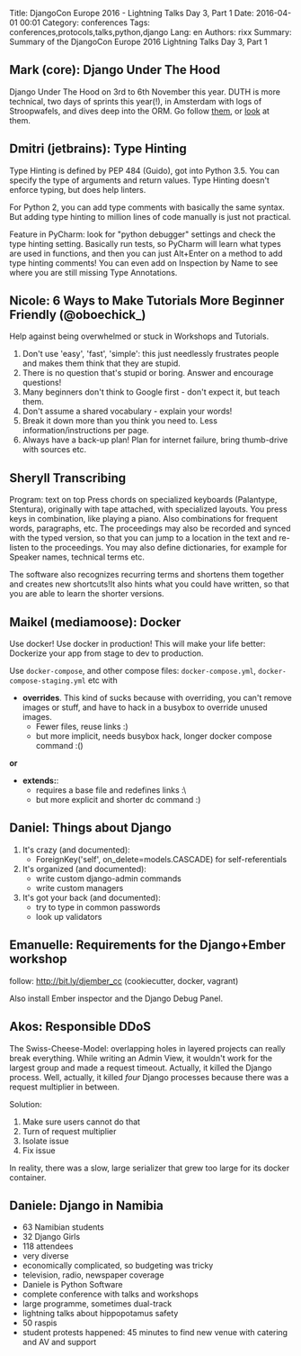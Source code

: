 Title: DjangoCon Europe 2016 - Lightning Talks Day 3, Part 1
Date:   2016-04-01 00:01
Category: conferences
Tags: conferences,protocols,talks,python,django
Lang: en
Authors: rixx
Summary: Summary of the DjangoCon Europe 2016 Lightning Talks Day 3, Part 1


## Mark (core): Django Under The Hood

Django Under The Hood on 3rd to 6th November this year.
DUTH is more technical, two days of sprints this year(!), in Amsterdam with logs of Stroopwafels, and dives deep into the ORM.
Go follow [them](https://twitter.com/djangounderhood), or [look](https://djangounderthehood.com) at them.

## Dmitri (jetbrains): Type Hinting

Type Hinting is defined by PEP 484 (Guido), got into Python 3.5. You can specify the type of arguments and return
values. Type Hinting doesn't enforce typing, but does help linters.

For Python 2, you can add type comments with basically the same syntax. But adding type hinting to million lines of code
manually is just not practical.

Feature in PyCharm: look for "python debugger" settings and check the type hinting setting. Basically run tests, so
PyCharm will learn what types are used in functions, and then you can just Alt+Enter on a method to add type hinting
comments! You can even add on Inspection by Name to see where you are still missing Type Annotations.


## Nicole: 6 Ways to Make Tutorials More Beginner Friendly (@oboechick_)

Help against being overwhelmed or stuck in Workshops and Tutorials.

1. Don't use 'easy', 'fast', 'simple': this just needlessly frustrates people and makes them think that they are stupid.
2. There is no question that's stupid or boring. Answer and encourage questions!
3. Many beginners don't think to Google first - don't expect it, but teach them.
4. Don't assume a shared vocabulary - explain your words!
5. Break it down more than you think you need to. Less information/instructions per page.
6. Always have a back-up plan! Plan for internet failure, bring thumb-drive with sources etc.


## Sheryll Transcribing

Program: text on top
Press chords on specialized keyboards (Palantype, Stentura), originally with tape attached, with specialized layouts.
You press keys in combination, like playing a piano.
Also combinations for frequent words, paragraphs, etc. The proceedings may also be recorded and synced with the typed
version, so that you can jump to a location in the text and re-listen to the proceedings.
You may also define dictionaries, for example for Speaker names, technical terms etc.

The software also recognizes recurring terms and shortens them together and creates new shortcuts!It also hints what you
could have written, so that you are able to learn the shorter versions.

## Maikel (mediamoose): Docker

Use docker! Use docker in production! This will make your life better: Dockerize your app from stage to dev to
production.

Use `docker-compose`, and other compose files: `docker-compose.yml`, `docker-compose-staging.yml` etc with

- **overrides**. This kind of sucks because with overriding, you can't remove images or stuff, and have to hack in a busybox to override unused images. 
    - Fewer files, reuse links :)
    - but more implicit, needs busybox hack, longer docker compose command :()

**or**

 - **extends:**: 
    - requires a base file and redefines links :\
    - but more explicit and shorter dc command :)

## Daniel: Things about Django

1. It's crazy (and documented):
    - ForeignKey('self', on_delete=models.CASCADE) for self-referentials
2. It's organized (and documented):
    - write custom django-admin commands
    - write custom managers
3. It's got your back (and documented):
    - try to type in common passwords
    - look up validators

## Emanuelle: Requirements for the Django+Ember workshop

follow: http://bit.ly/djember_cc (cookiecutter, docker, vagrant)

Also install Ember inspector and the Django Debug Panel.

## Akos: Responsible DDoS

The Swiss-Cheese-Model: overlapping holes in layered projects can really break everything. While writing an Admin View,
it wouldn't work for the largest group and made a request timeout. Actually, it killed the Django process. Well,
actually, it killed *four* Django processes because there was a request multiplier in between.

Solution:

1. Make sure users cannot do that
2. Turn of request multiplier
3. Isolate issue
4. Fix issue

In reality, there was a slow, large serializer that grew too large for its docker container.

## Daniele: Django in Namibia

 - 63 Namibian students
 - 32 Django Girls
 - 118 attendees
 - very diverse
 - economically complicated, so budgeting was tricky
 - television, radio, newspaper coverage
 - Daniele is Python Software
 - complete conference with talks and workshops
 - large programme, sometimes dual-track
 - lightning talks about hippopotamus safety
 - 50 raspis
 - student protests happened: 45 minutes to find new venue with catering and AV and support
